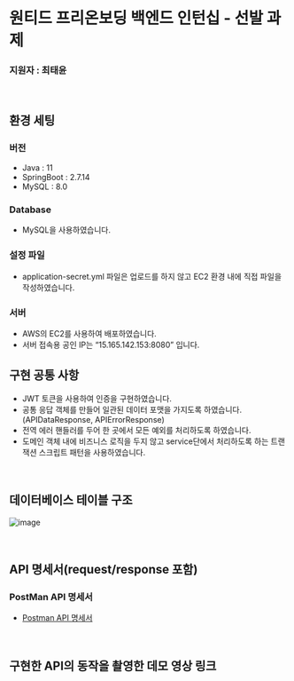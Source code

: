 # 원티드 프리온보딩 백엔드 인턴십 - 선발 과제

### 지원자 : 최태윤

<br>

## 환경 세팅

### 버전

- Java : 11
- SpringBoot : 2.7.14
- MySQL : 8.0

### Database

- MySQL을 사용하였습니다.

### 설정 파일

- application-secret.yml 파일은 업로드를 하지 않고 EC2 환경 내에 직접 파일을 작성하였습니다.

### 서버

- AWS의 EC2를 사용하여 배포하였습니다.
- 서버 접속용 공인 IP는 “15.165.142.153:8080” 입니다.

## 구현 공통 사항

- JWT 토큰을 사용하여 인증을 구현하였습니다.
- 공통 응답 객체를 만들어 일관된 데이터 포맷을 가지도록 하였습니다. (APIDataResponse, APIErrorResponse)
- 전역 에러 핸들러를 두어 한 곳에서 모든 예외를 처리하도록 하였습니다.
- 도메인 객체 내에 비즈니스 로직을 두지 않고 service단에서 처리하도록 하는 트랜잭션 스크립트 패턴을 사용하였습니다.

<br>

## 데이터베이스 테이블 구조

![image](https://github.com/lordmyshepherd-edu/wanted-pre-onboardung-backend-selection-assignment/assets/109710879/70883467-803f-402b-9dd4-502ca4fd42f7)

<br>

## API 명세서(request/response 포함)

### PostMan API 명세서

- [Postman API 명세서](https://documenter.getpostman.com/view/21873803/2s9Xy6rqXp)

<br>

## 구현한 API의 동작을 촬영한 데모 영상 링크
